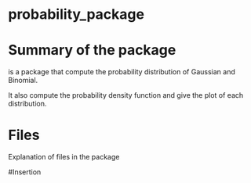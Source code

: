 # probability_package 
# Summary of the package
is a package that compute the probability  distribution of Gaussian and Binomial.

It also compute the probability density function and give the plot of each distribution.


# Files
Explanation of files in the package

#Insertion
